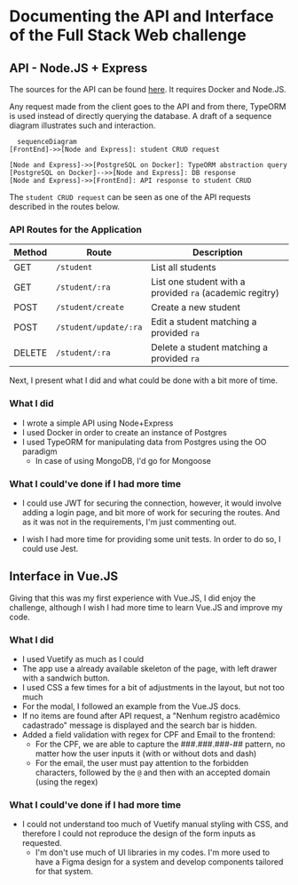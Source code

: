 # Documenting the API and Interface of the Full Stack Web challenge

## API - Node.JS + Express

The sources for the API can be found [here](aca-api). It requires Docker and Node.JS.

Any request made from the client goes to the API and from there, TypeORM is used instead of directly querying the database. A draft of a sequence diagram illustrates such and interaction.  

```mermaid
  sequenceDiagram
[FrontEnd]->>[Node and Express]: student CRUD request 

[Node and Express]->>[PostgreSQL on Docker]: TypeORM abstraction query
[PostgreSQL on Docker]-->>[Node and Express]: DB response
[Node and Express]->>[FrontEnd]: API response to student CRUD 

```
The `student CRUD request` can be seen as one of the API requests described in the routes below.
### API Routes for the Application

| Method | Route                 | Description                                              |
|--------|-----------------------|----------------------------------------------------------|
| GET    | `/student`            | List all students                                        |
| GET    | `/student/:ra`        | List one student with a provided `ra` (academic regitry) |
|POST    | `/student/create`     | Create a new student                                     |
|POST    | `/student/update/:ra` |  Edit a student matching a provided `ra`                 |
|DELETE  | `/student/:ra`        | Delete a student matching a provided `ra`                |


Next, I present what I did and what could be done with a bit more of time.

### What I did

- I wrote a simple API using Node+Express
- I used Docker in order to create an instance of Postgres
- I used TypeORM for manipulating data from Postgres using the OO paradigm
  - In case of using MongoDB, I'd go for Mongoose

### What I could've done if I had more time

- I could use JWT for securing the connection, however, it would involve adding a login page, 
and bit more of work for securing the routes. And as it was not in the requirements, I'm just commenting out.

- I wish I had more time for providing some unit tests. In order to do so, I could use Jest.

## Interface in Vue.JS

Giving that this was my first experience with Vue.JS, I did enjoy the challenge, although I wish I had more time to learn Vue.JS and improve my code.

### What I did

- I used Vuetify as much as I could
- The app use a already available skeleton of the page, with left drawer with a sandwich button.
- I used CSS a few times for a bit of adjustments in the layout, but not too much
- For the modal, I followed an example from the Vue.JS docs.
- If no items are found after API request, a "Nenhum registro acadêmico cadastrado" message is displayed and the search bar is hidden.
- Added a field validation with regex for CPF and Email to the frontend:
  - For the CPF, we are able to capture the ###.###.###-## pattern, no matter how the user inputs it (with or without dots and dash)
  - For the email, the user must pay attention to the forbidden characters, followed by the `@` and then with an accepted domain (using the regex)

### What I could've done if I had more time

- I could not understand too much of Vuetify manual styling with CSS, and therefore I could not reproduce the design of the form inputs as requested.
  - I'm don't use much of UI libraries in my codes. I'm more used to have a Figma design for a system and develop components tailored for that system.
